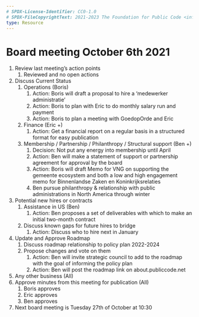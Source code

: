 ```yaml
---
# SPDX-License-Identifier: CC0-1.0
# SPDX-FileCopyrightText: 2021-2023 The Foundation for Public Code <info@publiccode.net>
type: Resource
---
```


# Board meeting October 6th 2021

1. Review last meeting’s action points
   1. Reviewed and no open actions
2. Discuss Current Status
   1. Operations (Boris)
      1. Action: Boris will draft a proposal to hire a ‘medewerker administratie’
      1. Action: Boris to plan with Eric to do monthly salary run and payment
      1. Action: Boris to plan a meeting with GoedopOrde and Eric
   1. Finance (Eric +)
      1. Action: Get a financial report on a regular basis in a structured format for easy publication
   1. Membership / Partnership / Philanthropy / Structural support (Ben +)
      1. Decision: Not put any energy into membership until April
      1. Action: Ben will make a statement of support or partnership agreement for approval by the board
      1. Action: Boris will draft Memo for VNG on supporting the gemeente ecosystem and both a low and high engagement memo for Binnenlandse Zaken en Koninkrijksrelaties
      1. Ben pursue philanthropy & relationship with public administrations in North America through winter
3. Potential new hires or contracts
   1. Assistance in US (Ben)
      1. Action: Ben proposes a set of deliverables with which to make an initial two-month contract
   1. Discuss known gaps for future hires to bridge
      1. Action: Discuss who to hire next in January
4. Update and Approve Roadmap
   1. Discuss roadmap relationship to policy plan 2022-2024
   1. Propose changes and vote on them
      1. Action: Ben will invite strategic council to add to the roadmap with the goal of informing the policy plan
      1. Action: Ben will post the roadmap link on about.publiccode.net
5. Any other business (All)
6. Approve minutes from this meeting for publication (All)
   1. Boris approves
   1. Eric approves
   1. Ben approves
7. Next board meeting is Tuesday 27th of October at 10:30
